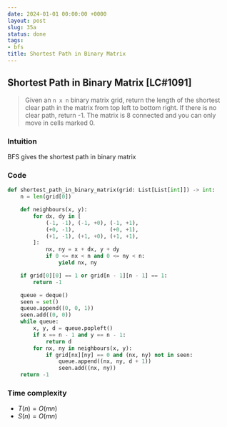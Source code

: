 ```yaml
---
date: 2024-01-01 00:00:00 +0000
layout: post
slug: 35a
status: done
tags:
- bfs
title: Shortest Path in Binary Matrix
---
```


## Shortest Path in Binary Matrix [LC#1091]
> Given an `n x n` binary matrix grid, return the length of the shortest clear path in the matrix from top left to bottom right. If there is no clear path, return -1. The matrix is 8 connected and you can only move in cells marked 0.

### Intuition
BFS gives the shortest path in binary matrix

### Code
```python
def shortest_path_in_binary_matrix(grid: List[List[int]]) -> int:
    n = len(grid[0])

    def neighbours(x, y):
        for dx, dy in [
            (-1, -1), (-1, +0), (-1, +1),
            (+0, -1),           (+0, +1),
            (+1, -1), (+1, +0), (+1, +1),
        ]:
            nx, ny = x + dx, y + dy
            if 0 <= nx < n and 0 <= ny < n:
                yield nx, ny

    if grid[0][0] == 1 or grid[n - 1][n - 1] == 1:
        return -1

    queue = deque()
    seen = set()
    queue.append((0, 0, 1))
    seen.add((0, 0))
    while queue:
        x, y, d = queue.popleft()
        if x == n - 1 and y == n - 1:
            return d
        for nx, ny in neighbours(x, y):
            if grid[nx][ny] == 0 and (nx, ny) not in seen:
                queue.append((nx, ny, d + 1))
                seen.add((nx, ny))
    return -1
```

### Time complexity
- $T(n) = O(mn)$ 
- $S(n) = O(mn)$